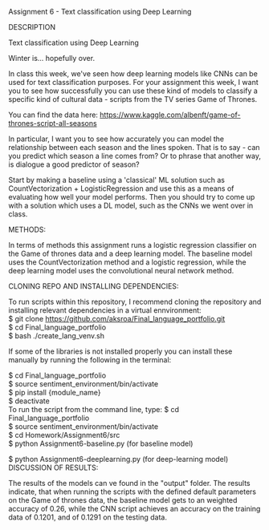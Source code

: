 Assignment 6 - Text classification using Deep Learning

DESCRIPTION

Text classification using Deep Learning

Winter is... hopefully over.
                                                                                                                                                                                                                                                                                          
In class this week, we've seen how deep learning models like CNNs can be used for text classification purposes. For your assignment this week, I want you to see how successfully you can use these kind of models to classify a specific kind of cultural data - scripts from the TV series Game of Thrones.



You can find the data here: https://www.kaggle.com/albenft/game-of-thrones-script-all-seasons



In particular, I want you to see how accurately you can model the relationship between each season and the lines spoken. That is to say - can you predict which season a line comes from? Or to phrase that another way, is dialogue a good predictor of season?



Start by making a baseline using a 'classical' ML solution such as CountVectorization + LogisticRegression and use this as a means of evaluating how well your model performs. Then you should try to come up with a solution which uses a DL model, such as the CNNs we went over in class.                                                                                                                                                                                                                                                                                    

METHODS:

In terms of methods this assignment runs a logistic regression classifier on the Game of thrones data and a deep learning model. The baseline  model uses the CountVectorization method and a logistic regression, while the deep learning model uses the convolutional neural network method. 

CLONING REPO AND INSTALLING DEPENDENCIES:                                                                                                    
                                                                                                                                             
To run scripts within this repository, I recommend cloning the repository and installing relevant dependencies in a virtual ennvironment:        
$ git clone https://github.com/aksroa/Final_language_portfolio.git                                                                                
$ cd Final_language_portfolio                                                                                                                          
$ bash ./create_lang_venv.sh                                                                                                                                                                                                                                                 
                                                                                                                                                          
If some of the libraries is not installed properly you can install these manually by running the following in the terminal:                   

$ cd Final_language_portfolio                                                                                                                                                                                                                                            
$ source sentiment_environment/bin/activate                                                                                                  
$ pip install {module_name}                                                                                                                  
$ deactivate    
                                                                                                                                                                                                                                                                                          To run the script from the command line, type:
                                                                                                                                             $ cd Final_language_portfolio                                                                                                                
$ source sentiment_environment/bin/activate                                                                                                  
$ cd Homework/Assignment6/src                                                                                                                
$ python Assignment6-baseline.py (for baseline model)

$ python Assignment6-deeplearning.py (for deep-learning model)                                                                                                                                                                                                                                                                                                                                                              DISCUSSION OF RESULTS:

The results of the models can ve found in the "output" folder. The results indicate, that when running the scripts with the defined default parameters on the Game of thrones data, the baseline model gets to an weighted accuracy of 0.26, while the CNN script achieves an accuracy on the training data of 0.1201, and of 0.1291 on the testing data.
                                                                                                                                             